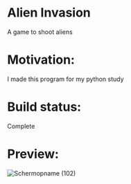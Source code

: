 # Alien Invasion
A game to shoot aliens

# Motivation:
I made this program for my python study

# Build status:
Complete

# Preview:
![Schermopname (102)](https://user-images.githubusercontent.com/86967634/191330249-be6a4a61-6499-4f55-b371-d7a083461b25.png)
